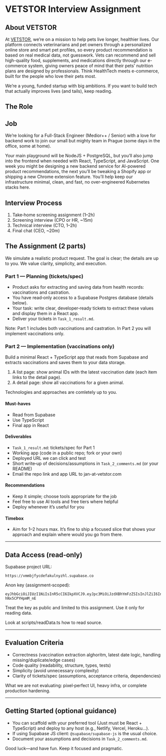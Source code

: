 # VETSTOR Interview Assignment

## About VETSTOR

At [VETSTOR](https://www.vetstor.cz/), we’re on a mission to help pets live longer, healthier lives. Our platform connects veterinarians and pet owners through a personalized online store and smart pet profiles, so every product recommendation is based on real medical data, not guesswork. Vets can recommend and sell high-quality food, supplements, and medications directly through our e-commerce system, giving owners peace of mind that their pets’ nutrition plans are designed by professionals. Think HealthTech meets e-commerce, built for the people who love their pets most.

We’re a young, funded startup with big ambitions. If you want to build tech that actually improves lives (and tails), keep reading.

## The Role

## Job
We’re looking for a Full-Stack Engineer (Medior++ / Senior) with a love for backend work to join our small but mighty team in Prague (some days in the office, some at home).

Your main playground will be NodeJS + PostgreSQL, but you’ll also jump into the frontend when needed with React, TypeScript, and JavaScript. One week you might be designing a new backend service for AI-powered product recommendations, the next you’ll be tweaking a Shopify app or shipping a new Chrome extension feature. You’ll help keep our infrastructure minimal, clean, and fast, no over-engineered Kubernetes stacks here.

## Interview Process
1. Take‑home screening assignment (1–2h)
2. Screening interview (CPO or HR, ~15m)
3. Technical interview (CTO, 1–2h)
4. Final chat (CEO, ~20m)

## The Assignment (2 parts)
We simulate a realistic product request. The goal is clear; the details are up to you. We value clarity, simplicity, and execution.

### Part 1 — Planning (tickets/spec)
- Product asks for extracting and saving data from health records: vaccinations and castration.
- You have read‑only access to a Supabase Postgres database (details below).
- Your task: write clear, developer‑ready tickets to extract these values and display them in a React app.
- Deliver your tickets in `Task_1_result.md`.

Note: Part 1 includes both vaccinations and castration. In Part 2 you will implement vaccinations only.

### Part 2 — Implementation (vaccinations only)
Build a minimal React + TypeScript app that reads from Supabase and extracts vaccinations and saves them to your data storage.
1. A list page: show animal IDs with the latest vaccination date (each item links to the detail page).
2. A detail page: show all vaccinations for a given animal.

Technologies and approaches are comletely up to you.

#### Must‑haves
- Read from Supabase
- Use TypeScript
- Final app in React

#### Deliverables
- `Task_1_result.md`: tickets/spec for Part 1
- Working app (code in a public repo; fork or your own)
- Deployed URL we can click and test
- Short write‑up of decisions/assumptions in `Task_2_comments.md` (or your README)
- Email the repo link and app URL to jan-at-vetstor.com

#### Recommendations
- Keep it simple; choose tools appropriate for the job
- Feel free to use AI tools and free tiers where helpful
- Deploy whenever it’s useful for you

#### Timebox
- Aim for 1–2 hours max. It’s fine to ship a focused slice that shows your approach and explain where would you go from there.

---

## Data Access (read‑only)
Supabase project URL:

```
https://vmmbjfycdefakulnyzhl.supabase.co
```

Anon key (assignment‑scoped):

```
eyJhbGciOiJIUzI1NiIsInR5cCI6IkpXVCJ9.eyJpc3MiOiJzdXBhYmFzZSIsInJlZiI6InZtbWJqZnljZGVmYWt1bG55emhsIiwicm9sZSI6ImFub24iLCJpYXQiOjE3NTU1OTQ3NDAsImV4cCI6MjA3MTE3MDc0MH0.GrkUW60Hm4vj68zazse1H1GIyg9A-hNx5CPYHpmM_nE
```

Treat the key as public and limited to this assignment. Use it only for reading data.

Look at scripts/readData.ts how to read source.

---

## Evaluation Criteria
- Correctness (vaccination extraction alghoritm, latest date logic, handling missing/duplicate/edge cases)
- Code quality (readability, structure, types, tests)
- Simplicity (avoid unnecessary complexity)
- Clarity of tickets/spec (assumptions, acceptance criteria, dependencies)

What we are not evaluating: pixel‑perfect UI, heavy infra, or complete production hardening.

---

## Getting Started (optional guidance)
- You can scaffold with your preferred tool (Just must be React + TypeScript) and deploy to any host (e.g., Netlify, Vercel, Heroku...).
- If using Supabase JS client: `@supabase/supabase-js` is the usual choice.
- Document your assumptions and decisions in `Task_2_comments.md`.

Good luck—and have fun. Keep it focused and pragmatic.